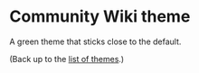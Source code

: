 # Community Wiki theme

A green theme that sticks close to the default.

(Back up to the [list of themes](../index).)
